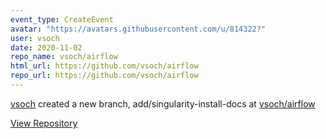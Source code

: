 ```yaml
---
event_type: CreateEvent
avatar: "https://avatars.githubusercontent.com/u/814322?"
user: vsoch
date: 2020-11-02
repo_name: vsoch/airflow
html_url: https://github.com/vsoch/airflow
repo_url: https://github.com/vsoch/airflow
---
```


<a href='https://github.com/vsoch' target='_blank'>vsoch</a> created a new branch, add/singularity-install-docs at <a href='https://github.com/vsoch/airflow' target='_blank'>vsoch/airflow</a>

<a href='https://github.com/vsoch/airflow' target='_blank'>View Repository</a>